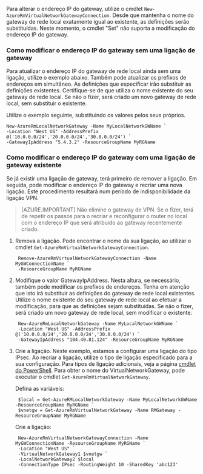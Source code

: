 Para alterar o endereço IP do gateway, utilize o cmdlet `New-AzureRmVirtualNetworkGatewayConnection`. Desde que mantenha o nome do gateway de rede local exatamente igual ao existente, as definições serão substituídas. Neste momento, o cmdlet "Set" não suporta a modificação do endereço IP do gateway.

### <a name="gwipnoconnection"></a>Como modificar o endereço IP do gateway sem uma ligação de gateway

Para atualizar o endereço IP do gateway de rede local ainda sem uma ligação, utilize o exemplo abaixo. Também pode atualizar os prefixos de endereços em simultâneo. As definições que especificar irão substituir as definições existentes. Certifique-se de que utiliza o nome existente do seu gateway de rede local. Se não o fizer, será criado um novo gateway de rede local, sem substituir o existente.

Utilize o exemplo seguinte, substituindo os valores pelos seus próprios.

    New-AzureRmLocalNetworkGateway -Name MyLocalNetworkGWName `
    -Location "West US" -AddressPrefix @('10.0.0.0/24','20.0.0.0/24','30.0.0.0/24') `
    -GatewayIpAddress "5.4.3.2" -ResourceGroupName MyRGName


### <a name="gwipwithconnection"></a>Como modificar o endereço IP do gateway com uma ligação de gateway existente

Se já existir uma ligação de gateway, terá primeiro de remover a ligação. Em seguida, pode modificar o endereço IP do gateway e recriar uma nova ligação. Este procedimento resultará num período de indisponibilidade da ligação VPN.


>[AZURE.IMPORTANT] Não elimine o gateway de VPN. Se o fizer, terá de repetir os passos para o recriar e reconfigurar o router no local com o endereço IP que será atribuído ao gateway recentemente criado.
 

1. Remova a ligação. Pode encontrar o nome da sua ligação, ao utilizar o cmdlet `Get-AzureRmVirtualNetworkGatewayConnection`.

        Remove-AzureRmVirtualNetworkGatewayConnection -Name MyGWConnectionName `
        -ResourceGroupName MyRGName

2. Modifique o valor GatewayIpAddress. Nesta altura, se necessário, também pode modificar os prefixos de endereços. Tenha em atenção que isto irá substituir as definições do gateway de rede local existentes. Utilize o nome existente do seu gateway de rede local ao efetuar a modificação, para que as definições sejam substituídas. Se não o fizer, será criado um novo gateway de rede local, sem modificar o existente.

        New-AzureRmLocalNetworkGateway -Name MyLocalNetworkGWName `
        -Location "West US" -AddressPrefix @('10.0.0.0/24','20.0.0.0/24','30.0.0.0/24') `
        -GatewayIpAddress "104.40.81.124" -ResourceGroupName MyRGName

3. Crie a ligação. Neste exemplo, estamos a configurar uma ligação do tipo IPsec. Ao recriar a ligação, utilize o tipo de ligação especificado para a sua configuração. Para tipos de ligação adicionais, veja a página [cmdlet do PowerShell](https://msdn.microsoft.com/library/mt603611.aspx).  Para obter o nome do VirtualNetworkGateway, pode executar o cmdlet `Get-AzureRmVirtualNetworkGateway`.

    Defina as variáveis:

        $local = Get-AzureRMLocalNetworkGateway -Name MyLocalNetworkGWName -ResourceGroupName MyRGName `
        $vnetgw = Get-AzureRmVirtualNetworkGateway -Name RMGateway -ResourceGroupName MyRGName

    Crie a ligação:
    
        New-AzureRmVirtualNetworkGatewayConnection -Name MyGWConnectionName -ResourceGroupName MyRGName `
        -Location "West US" `
        -VirtualNetworkGateway1 $vnetgw `
        -LocalNetworkGateway2 $local `
        -ConnectionType IPsec -RoutingWeight 10 -SharedKey 'abc123'



<!--HONumber=Sep16_HO3-->


